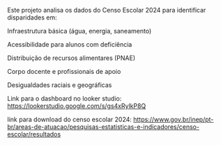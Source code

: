 Este projeto analisa os dados do Censo Escolar 2024 para identificar disparidades em:

Infraestrutura básica (água, energia, saneamento)

Acessibilidade para alunos com deficiência

Distribuição de recursos alimentares (PNAE)

Corpo docente e profissionais de apoio

Desigualdades raciais e geográficas

Link para o dashboard no looker studio: https://lookerstudio.google.com/s/gs4xRylkP8Q
  
link para download do censo escolar 2024: https://www.gov.br/inep/pt-br/areas-de-atuacao/pesquisas-estatisticas-e-indicadores/censo-escolar/resultados
